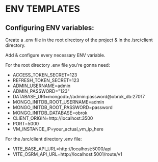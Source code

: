 # ENV TEMPLATES

## Configuring ENV variables:

Create a .env file in the root directory of the project & in the /src/client directory. <br>

Add & configure every necessary ENV variable. <br>

For the root directory .env file you're gonna need:
- ACCESS_TOKEN_SECRET=123
- REFRESH_TOKEN_SECRET=123
- ADMIN_USERNAME=admin
- ADMIN_PASSWORD="123"
- DATABASE_URI=mongodb://admin:password@obrok_db:27017
- MONGO_INITDB_ROOT_USERNAME=admin
- MONGO_INITDB_ROOT_PASSWORD=password
- MONGO_INITDB_DATABASE=obrok
- CLIENT_ORIGIN=http://localhost:3500
- PORT=5000
- VM_INSTANCE_IP=your_actual_vm_ip_here

For the /src/client directory .env file:
- VITE_BASE_API_URL=http://localhost:5000/api
- VITE_OSRM_API_URL=http://localhost:5001/route/v1